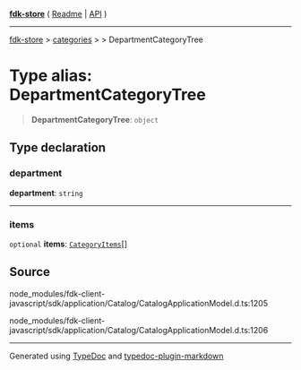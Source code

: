[**fdk-store**](../../../README.md) ( [Readme](../../../README.md) \| [API](../../../API.md) )

---

[fdk-store](../../../API.md) > [categories](../../README.md) > [<internal>](../README.md) > DepartmentCategoryTree

# Type alias: DepartmentCategoryTree

> **DepartmentCategoryTree**: `object`

## Type declaration

### department

**department**: `string`

---

### items

`optional` **items**: [`CategoryItems`](type-alias.CategoryItems.md)[]

## Source

node_modules/fdk-client-javascript/sdk/application/Catalog/CatalogApplicationModel.d.ts:1205

node_modules/fdk-client-javascript/sdk/application/Catalog/CatalogApplicationModel.d.ts:1206

---

Generated using [TypeDoc](https://typedoc.org/) and [typedoc-plugin-markdown](https://www.npmjs.com/package/typedoc-plugin-markdown)
